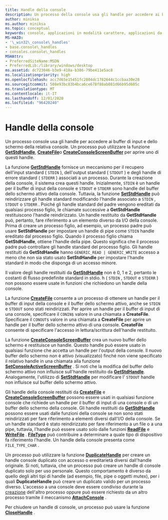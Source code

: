 ```yaml
---
title: Handle della console
description: Un processo della console usa gli handle per accedere ai buffer di input e dello schermo della relativa console, incluse le funzioni GetStdHandle, CreateFile o CreateConsoleScreenBuffer.
author: miniksa
ms.author: miniksa
ms.topic: conceptual
keywords: console, applicazioni in modalità carattere, applicazioni da riga di comando, applicazioni di terminale, api della console
MS-HAID:
- '\_win32\_console\_handles'
- base.console\_handles
- consoles.console\_handles
MSHAttr:
- PreferredSiteName:MSDN
- PreferredLib:/library/windows/desktop
ms.assetid: dc723046-b3e9-418a-b386-79be411e5ac8
ms.localizationpriority: high
ms.openlocfilehash: acc7d65e15451fc2804dc1782644c1ccbaa30e28
ms.sourcegitcommit: 508e93bc83b4bca6ce678f88ab081d66b95d605c
ms.translationtype: MT
ms.contentlocale: it-IT
ms.lasthandoff: 12/01/2020
ms.locfileid: "96420240"
---
```

# <a name="console-handles"></a>Handle della console

Un processo console usa gli handle per accedere ai buffer di input e dello schermo della relativa console. Un processo può utilizzare la funzione [**GetStdHandle**](getstdhandle.md), [**CreateFile**](https://msdn.microsoft.com/library/windows/desktop/aa363858)o [**CreateConsoleScreenBuffer**](createconsolescreenbuffer.md) per aprire uno di questi handle.

La funzione [**GetStdHandle**](getstdhandle.md) fornisce un meccanismo per il recupero dell'input standard ( `STDIN` ), dell'output standard ( `STDOUT` ) e degli handle di errore standard ( `STDERR` ) associati a un processo. Durante la creazione della console, il sistema crea questi handle. Inizialmente, `STDIN` è un handle per il buffer di input della console e `STDOUT` e `STDERR` sono handle del buffer dello schermo attivo della console. Tuttavia, la funzione [**SetStdHandle**](setstdhandle.md) può reindirizzare gli handle standard modificando l'handle associato a `STDIN` , `STDOUT` o `STDERR` . Poiché gli handle standard del padre vengono ereditati da qualsiasi processo figlio, le chiamate successive a **GetStdHandle** restituiscono l'handle reindirizzato. Un handle restituito da **GetStdHandle** può, pertanto, fare riferimento a un elemento diverso da I/O della console. Prima di creare un processo figlio, ad esempio, un processo padre può usare **SetStdHandle** per impostare un handle di pipe come `STDIN` handle ereditato dal processo figlio. Quando il processo figlio chiama **GetStdHandle**, ottiene l'handle della pipe. Questo significa che il processo padre può controllare gli handle standard del processo figlio. Gli handle restituiti da **GetStdHandle** hanno `GENERIC_READ | GENERIC_WRITE` accesso a meno che non sia stato usato **SetStdHandle** per impostare l'handle standard in modo che disponga di un accesso minore.

Il valore degli handle restituiti da [**GetStdHandle**](getstdhandle.md) non è 0, 1 e 2, pertanto le costanti di flusso predefinite standard in stdio. h ( `STDIN` , `STDOUT` e `STDERR` ) non possono essere usate in funzioni che richiedono un handle della console.

La funzione [**CreateFile**](https://msdn.microsoft.com/library/windows/desktop/aa363858) consente a un processo di ottenere un handle per il buffer di input della console e il buffer dello schermo attivo, anche se `STDIN` e `STDOUT` sono stati reindirizzati. Per aprire un handle per il buffer di input di una console, specificare il `CONIN$` valore in una chiamata a **CreateFile**. Specificare il `CONOUT$` valore in una chiamata a **CreateFile** per aprire un handle per il buffer dello schermo attivo di una console. **CreateFile** consente di specificare l'accesso in lettura/scrittura dell'handle restituito.

La funzione [**CreateConsoleScreenBuffer**](createconsolescreenbuffer.md) crea un nuovo buffer dello schermo e restituisce un handle. Questo handle può essere usato in qualsiasi funzione che accetta un handle per l'output della console. Il nuovo buffer dello schermo non è attivo (visualizzato) finché non viene specificato il relativo handle in una chiamata alla funzione [**SetConsoleActiveScreenBuffer**](setconsoleactivescreenbuffer.md) . Si noti che la modifica del buffer dello schermo attivo non influisce sull'handle restituito da [**GetStdHandle**](getstdhandle.md). Analogamente, l'utilizzo di [**SetStdHandle**](setstdhandle.md) per modificare l' `STDOUT` handle non influisce sul buffer dello schermo attivo.

Gli handle della console restituiti da [**CreateFile**](https://msdn.microsoft.com/library/windows/desktop/aa363858) e [**CreateConsoleScreenBuffer**](createconsolescreenbuffer.md) possono essere usati in qualsiasi funzione console che richiede un handle per il buffer di input di una console o di un buffer dello schermo della console. Gli handle restituiti da [**GetStdHandle**](getstdhandle.md) possono essere usati dalle funzioni della console se non sono stati reindirizzati per fare riferimento a elementi diversi dall'I/O della console. Se un handle standard è stato reindirizzato per fare riferimento a un file o a una pipe, tuttavia, l'handle può essere usato solo dalle funzioni [**ReadFile**](https://msdn.microsoft.com/library/windows/desktop/aa365467) e [**WriteFile**](https://msdn.microsoft.com/library/windows/desktop/aa365747) . [**FileType**](https://docs.microsoft.com/windows/win32/api/fileapi/nf-fileapi-getfiletype) può contribuire a determinare a quale tipo di dispositivo fa riferimento l'handle. Un handle della console presenta come `FILE_TYPE_CHAR` .

Un processo può utilizzare la funzione [**DuplicateHandle**](https://msdn.microsoft.com/library/windows/desktop/ms724251) per creare un handle console duplicato con accesso o ereditarietà diversi dall'handle originale. Si noti, tuttavia, che un processo può creare un handle di console duplicato solo per uso personale. Questo comportamento è diverso da quello degli altri tipi di handle (ad esempio, file, pipe o oggetti mutex), per i quali **DuplicateHandle** può creare un duplicato valido per un processo diverso.
L'accesso a una console deve essere condiviso durante la [creazione](creation-of-a-console.md) dell'altro processo oppure può essere richiesto da un altro processo tramite il meccanismo [**AttachConsole**](attachconsole.md) .

Per chiudere un handle di console, un processo può usare la funzione [**CloseHandle**](https://msdn.microsoft.com/library/windows/desktop/ms724211) .
